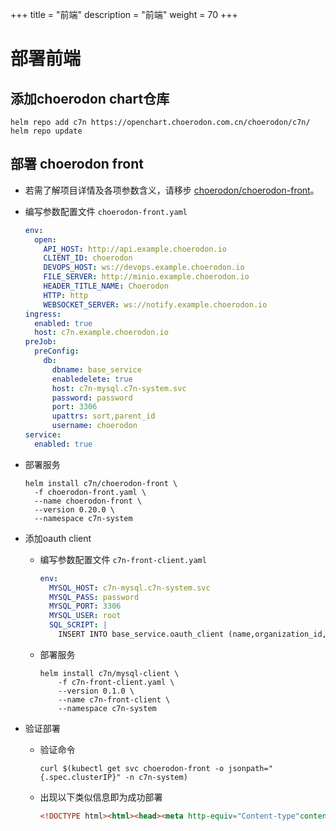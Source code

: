 +++
title = "前端"
description = "前端"
weight = 70
+++

# 部署前端

## 添加choerodon chart仓库

```
helm repo add c7n https://openchart.choerodon.com.cn/choerodon/c7n/
helm repo update
```

## 部署 choerodon front
- 若需了解项目详情及各项参数含义，请移步 [choerodon/choerodon-front](https://github.com/choerodon/choerodon-front)。

- 编写参数配置文件 `choerodon-front.yaml`
    ```yaml
    env:
      open:
        API_HOST: http://api.example.choerodon.io
        CLIENT_ID: choerodon
        DEVOPS_HOST: ws://devops.example.choerodon.io
        FILE_SERVER: http://minio.example.choerodon.io
        HEADER_TITLE_NAME: Choerodon
        HTTP: http
        WEBSOCKET_SERVER: ws://notify.example.choerodon.io
    ingress:
      enabled: true
      host: c7n.example.choerodon.io
    preJob:
      preConfig:
        db:
          dbname: base_service
          enabledelete: true
          host: c7n-mysql.c7n-system.svc
          password: password
          port: 3306
          upattrs: sort,parent_id
          username: choerodon
    service:
      enabled: true
    ```

- 部署服务
    ```
    helm install c7n/choerodon-front \
      -f choerodon-front.yaml \
      --name choerodon-front \
      --version 0.20.0 \
      --namespace c7n-system
    ```

- 添加oauth client
    - 编写参数配置文件 `c7n-front-client.yaml`
  
      ```yaml
      env:
        MYSQL_HOST: c7n-mysql.c7n-system.svc
        MYSQL_PASS: password
        MYSQL_PORT: 3306
        MYSQL_USER: root
        SQL_SCRIPT: |
          INSERT INTO base_service.oauth_client (name,organization_id,resource_ids,secret,scope,authorized_grant_types,web_server_redirect_uri,access_token_validity,refresh_token_validity,additional_information,auto_approve,object_version_number,created_by,creation_date,last_updated_by,last_update_date)VALUES('choerodon',1,'default','secret','default','password,implicit,client_credentials,authorization_code,refresh_token','http://c7n.example.choerodon.io',3600,3600,'{}','default',1,0,NOW(),0,NOW());
      ```
    - 部署服务
  
      ```
      helm install c7n/mysql-client \
          -f c7n-front-client.yaml \
          --version 0.1.0 \
          --name c7n-front-client \
          --namespace c7n-system
      ```

- 验证部署
    - 验证命令
  
      ```
      curl $(kubectl get svc choerodon-front -o jsonpath="{.spec.clusterIP}" -n c7n-system)
      ```
    - 出现以下类似信息即为成功部署
  
      ```html
      <!DOCTYPE html><html><head><meta http-equiv="Content-type"content="text/html; charset=utf-8"><title>Choerodon</title><link rel="shortcut icon"href="favicon.ico"></head><body><div id="app"></div><script type="text/javascript"src="app/vendor_19e4b950.js"></script><script type="text/javascript"src="app/main_19e4b950.js"></script></body></html>
      ```
